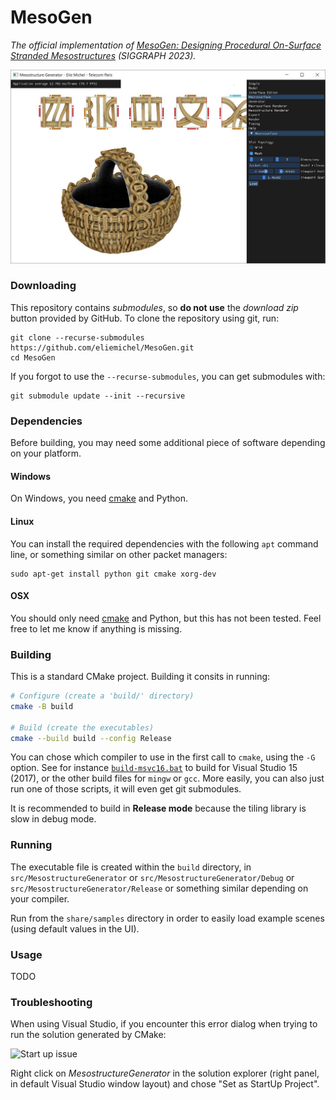 MesoGen
=======

*The official implementation of [MesoGen: Designing Procedural On-Surface Stranded Mesostructures](https://eliemichel.github.io/MesoGen) (SIGGRAPH 2023).*

![Screenshot](doc/screenshot.jpg)

### Downloading

This repository contains *submodules*, so **do not use** the *download zip* button provided by GitHub. To clone the repository using git, run:

```
git clone --recurse-submodules https://github.com/eliemichel/MesoGen.git
cd MesoGen
```

If you forgot to use the `--recurse-submodules`, you can get submodules with:

```
git submodule update --init --recursive
```

### Dependencies

Before building, you may need some additional piece of software depending on your platform.

#### Windows

On Windows, you need [cmake](https://cmake.org/) and Python.

#### Linux

You can install the required dependencies with the following `apt` command line, or something similar on other packet managers:

```
sudo apt-get install python git cmake xorg-dev
```

#### OSX

You should only need [cmake](https://cmake.org/) and Python, but this has not been tested. Feel free to let me know if anything is missing.

### Building

This is a standard CMake project. Building it consits in running:

```bash
# Configure (create a 'build/' directory)
cmake -B build

# Build (create the executables)
cmake --build build --config Release
```

You can chose which compiler to use in the first call to `cmake`, using the `-G` option. See for instance [`build-msvc16.bat`](build-msvc16.bat) to build for Visual Studio 15 (2017), or the other build files for `mingw` or `gcc`. More easily, you can also just run one of those scripts, it will even get git submodules.

It is recommended to build in **Release mode** because the tiling library is slow in debug mode.

### Running

The executable file is created within the `build` directory, in `src/MesostructureGenerator` or `src/MesostructureGenerator/Debug` or `src/MesostructureGenerator/Release` or something similar depending on your compiler.

Run from the `share/samples` directory in order to easily load example scenes (using default values in the UI).

### Usage

TODO

### Troubleshooting

When using Visual Studio, if you encounter this error dialog when trying to run the solution generated by CMake:

![Start up issue](doc/images/startup-issue.png)

Right click on *MesostructureGenerator* in the solution explorer (right panel, in default Visual Studio window layout) and chose "Set as StartUp Project".
